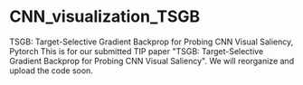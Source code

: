 # CNN_visualization_TSGB
TSGB: Target-Selective Gradient Backprop for Probing CNN Visual Saliency, Pytorch
This is for our submitted TIP paper "TSGB: Target-Selective Gradient Backprop for Probing CNN Visual Saliency".
We will reorganize and upload the code soon.
